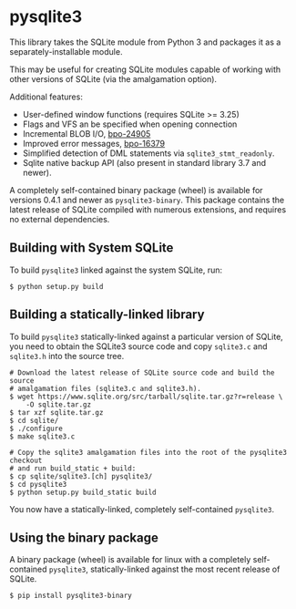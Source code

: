 pysqlite3
=========

This library takes the SQLite module from Python 3 and packages it as a
separately-installable module.

This may be useful for creating SQLite modules capable of working with other
versions of SQLite (via the amalgamation option).

Additional features:

* User-defined window functions (requires SQLite >= 3.25)
* Flags and VFS an be specified when opening connection
* Incremental BLOB I/O, [bpo-24905](https://github.com/python/cpython/pull/271)
* Improved error messages, [bpo-16379](https://github.com/python/cpython/pull/1108)
* Simplified detection of DML statements via `sqlite3_stmt_readonly`.
* Sqlite native backup API (also present in standard library 3.7 and newer).

A completely self-contained binary package (wheel) is available for versions
0.4.1 and newer as `pysqlite3-binary`. This package contains the latest release
of SQLite compiled with numerous extensions, and requires no external
dependencies.

Building with System SQLite
---------------------------

To build `pysqlite3` linked against the system SQLite, run:

```
$ python setup.py build
```

Building a statically-linked library
------------------------------------

To build `pysqlite3` statically-linked against a particular version of SQLite,
you need to obtain the SQLite3 source code and copy `sqlite3.c` and `sqlite3.h`
into the source tree.

```
# Download the latest release of SQLite source code and build the source
# amalgamation files (sqlite3.c and sqlite3.h).
$ wget https://www.sqlite.org/src/tarball/sqlite.tar.gz?r=release \
    -O sqlite.tar.gz
$ tar xzf sqlite.tar.gz
$ cd sqlite/
$ ./configure
$ make sqlite3.c

# Copy the sqlite3 amalgamation files into the root of the pysqlite3 checkout
# and run build_static + build:
$ cp sqlite/sqlite3.[ch] pysqlite3/
$ cd pysqlite3
$ python setup.py build_static build
```

You now have a statically-linked, completely self-contained `pysqlite3`.

Using the binary package
------------------------

A binary package (wheel) is available for linux with a completely
self-contained  `pysqlite3`, statically-linked against the most recent release
of SQLite.

```
$ pip install pysqlite3-binary
```
